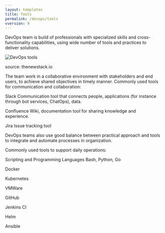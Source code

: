 ```yaml
---
layout: templates
title: Tools
permalink: /devops/tools
vversion: 9
---
```



DevOps team is build of professionals with specialized skills and cross-functionality capabilities, using wide number of tools and practices to deliver solutions. 

![DevOps tools](https://cdn.thenewstack.io/media/2018/11/8bebeea6-cicd-tooling-orchestration-1024x608.png)

source: thenewstack.io



The team work in a collaborative environment with stakeholders and end users, to achieve shared objectives in timely manner.
Commonly used tools for communication and collaboration:

Slack
Communication tool that connects people, applications (for instance through bot services, ChatOps), data. 


Confluence
Wiki, documentation tool for sharing knowledge and experience. 

Jira
Issue tracking tool


DevOps teams also use good balance between practical approach and tools to integrate and automate processes in organization.


Commonly used tools to support daily operations:

Scripting and Programming Languages
Bash, Python, Go

Docker

Kubernetes

VMWare

GitHub

Jenkins CI

Helm

Ansible
